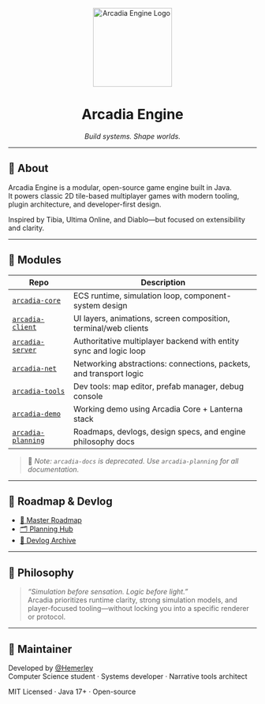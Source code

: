 <p align="center">
  <img src="https://avatars.githubusercontent.com/u/216036172?s=400&u=ef8b0d2b4a503699e6fa51c8f17922a858dd9f3f&v=4" width="160" alt="Arcadia Engine Logo">
</p>

<h1 align="center">Arcadia Engine</h1>
<p align="center"><em>Build systems. Shape worlds.</em></p>

---

## 🎯 About

Arcadia Engine is a modular, open-source game engine built in Java.  
It powers classic 2D tile-based multiplayer games with modern tooling, plugin architecture, and developer-first design.

Inspired by Tibia, Ultima Online, and Diablo—but focused on extensibility and clarity.

---

## 🧱 Modules

| Repo | Description |
|------|-------------|
| [`arcadia-core`](https://github.com/arcadia-engine/arcadia-core)       | ECS runtime, simulation loop, component-system design |
| [`arcadia-client`](https://github.com/arcadia-engine/arcadia-client)   | UI layers, animations, screen composition, terminal/web clients |
| [`arcadia-server`](https://github.com/arcadia-engine/arcadia-server)   | Authoritative multiplayer backend with entity sync and logic loop |
| [`arcadia-net`](https://github.com/arcadia-engine/arcadia-net)         | Networking abstractions: connections, packets, and transport logic |
| [`arcadia-tools`](https://github.com/arcadia-engine/arcadia-tools)     | Dev tools: map editor, prefab manager, debug console |
| [`arcadia-demo`](https://github.com/arcadia-engine/arcadia-demo)       | Working demo using Arcadia Core + Lanterna stack |
| [`arcadia-planning`](https://github.com/arcadia-engine/arcadia-planning) | Roadmaps, devlogs, design specs, and engine philosophy docs |

> 📁 *Note: `arcadia-docs` is deprecated. Use `arcadia-planning` for all documentation.*

---

## 🧭 Roadmap & Devlog

- [📜 Master Roadmap](https://github.com/arcadia-engine/arcadia-planning/blob/main/milestones/roadmap-v0.2.md)  
- [🗂 Planning Hub](https://github.com/arcadia-engine/arcadia-planning)  
- [📝 Devlog Archive](https://github.com/arcadia-engine/arcadia-planning/tree/main/devlogs)

---

## 🔮 Philosophy

> *“Simulation before sensation. Logic before light.”*  
> Arcadia prioritizes runtime clarity, strong simulation models, and player-focused tooling—without locking you into a specific renderer or protocol.

---

## 👤 Maintainer

Developed by [@Hemerley](https://github.com/Hemerley)  
Computer Science student · Systems developer · Narrative tools architect

MIT Licensed · Java 17+ · Open-source
